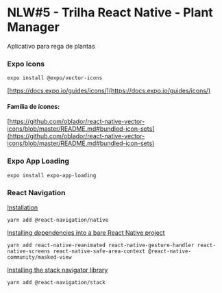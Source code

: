 # NLW#5 - Trilha React Native - Plant Manager
Aplicativo para rega de plantas

### Expo Icons
```shell
expo install @expo/vector-icons
```
[https://docs.expo.io/guides/icons/](https://docs.expo.io/guides/icons/)

#### Família de ícones:
[https://github.com/oblador/react-native-vector-icons/blob/master/README.md#bundled-icon-sets](https://github.com/oblador/react-native-vector-icons/blob/master/README.md#bundled-icon-sets)

### Expo App Loading
```shell
expo install expo-app-loading
```
### React Navigation
[Installation](https://reactnavigation.org/docs/getting-started#installing-dependencies-into-an-expo-managed-project)
```shell
yarn add @react-navigation/native
```
[Installing dependencies into a bare React Native project](https://reactnavigation.org/docs/getting-started#installing-dependencies-into-a-bare-react-native-project)
```shell
yarn add react-native-reanimated react-native-gesture-handler react-native-screens react-native-safe-area-context @react-native-community/masked-view
```
[Installing the stack navigator library](https://reactnavigation.org/docs/hello-react-navigation/#installing-the-stack-navigator-library)
```shell
yarn add @react-navigation/stack
```
